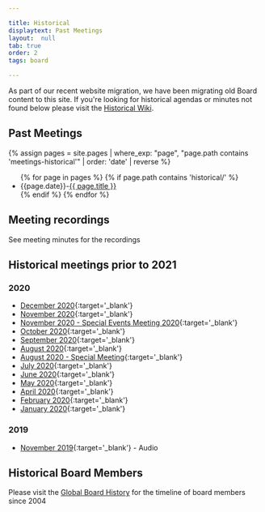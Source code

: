 ```yaml
---

title: Historical
displaytext: Past Meetings
layout:  null
tab: true
order: 2
tags: board

---
```


As part of our recent website migration, we have been migrating old Board content to this site. If you're looking for historical agendas or minutes not found below please visit the [Historical Wiki](https://wiki.owasp.org/index.php/Board#tab=Historical_Meeting_Archive).

## Past Meetings

{% assign pages = site.pages | where_exp: "page", "page.path contains 'meetings-historical'" | order: 'date' | reverse %}
<ul>
{% for page in pages %}
 {% if page.path contains 'historical/' %}
 <li>{{page.date}}-<a href='/{{ page.url }}'>{{ page.title }}</a></li>
 {% endif %}
{% endfor %}
</ul>

## Meeting recordings

See meeting minutes for the recordings

## Historical meetings prior to 2021

### 2020 

* [December 2020](https://drive.google.com/file/d/1fzlUy82xn1pz-QzO_aeV8gn-OMR4EUpj/view?usp=sharing){:target='_blank'}
* [November 2020](https://drive.google.com/file/d/1q7JzUJE3zNPP6WzRwex2kB5CxJfsU3Rh/view?usp=sharing){:target='_blank'}
* [November 2020 - Special Events Meeting 2020](https://drive.google.com/file/d/1-2CoQBvqG8vtnmTiuwzcsffCJq62Bi3s/view?usp=sharing){:target='_blank'}
* [October 2020](https://drive.google.com/file/d/1xa5uJRchRsr6RJ1b-bWRpcQu3Jel1Lve/view?usp=sharing){:target='_blank'}
* [September 2020](https://drive.google.com/file/d/1VfevWytCRsr9-0vKzD9JuCqky2Zmi3QM/view?usp=sharing){:target='_blank'}
* [August 2020](https://drive.google.com/file/d/1GE0WTtnmTqzDiYTbRq2-w6jfcvEEe6GA/view?usp=sharing){:target='_blank'}
* [August 2020 - Special Meeting](https://drive.google.com/file/d/1-CbNlgDtgx5D38zD9qx7M8NlT5FwUGyz/view?usp=sharing){:target='_blank'}
* [July 2020](https://drive.google.com/file/d/1u_6wbjyBtRcmkSl_uuUAZZcRbY1bC9N7/view?usp=sharing){:target='_blank'}
* [June 2020](https://drive.google.com/file/d/1G6L1FR5KktWfKVY1ebsVeov2AAWnrkpk/view?usp=sharing){:target='_blank'}
* [May 2020](https://drive.google.com/file/d/1G6yn2tP8odxVEd3oGUeUb6e4yfJj_VeU/view?usp=sharing){:target='_blank'}
* [April 2020](https://drive.google.com/file/d/1GAeGM247FjiEMahhBJPd8SVwxYbi9qTB/view?usp=sharing){:target='_blank'}
* [February 2020](https://drive.google.com/file/d/1GCkopvPUONSybj7EobrUNP4rWINiNzre/view?usp=sharing){:target='_blank'}
* [January 2020](https://drive.google.com/file/d/1GDjvk9n8Z7FhD4cfS_L_z85ctUEh0r6V/view?usp=sharing){:target='_blank'}

### 2019

* [November 2019](https://drive.google.com/file/d/1G3IiggueKUSCIls-ARZGcGYOiBnc4Frz/view?usp=sharing){:target='_blank'} - Audio

## Historical Board Members

Please visit the [Global Board History](/board_history) for the timeline of board members since 2004 
